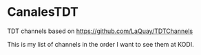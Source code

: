 # CanalesTDT
TDT channels based on https://github.com/LaQuay/TDTChannels

This is my list of channels in the order I want to see them at KODI.
